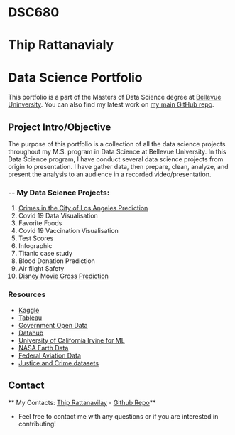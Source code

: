 # DSC680
# Thip Rattanavialy 
# Data Science Portfolio

This portfolio is a part of the Masters of Data Science degree at [Bellevue Uninversity](https://www.bellevue.edu/degrees/master/data-science-ms/). You can also find my latest work on [my main GitHub repo](https://github.com/thiprattanavilay?tab=repositories).

## Project Intro/Objective
The purpose of this portfolio is a collection of all the data science projects throughout my M.S. program in Data Science at Bellevue University. In this Data Science program, I have conduct several data science projects from origin to presentation. I have gather data, then prepare, clean, analyze, and present the analysis to an audience in a recorded video/presentation.

### -- My Data Science Projects:

1. [Crimes in the City of Los Angeles Prediction](https://github.com/thiprattanavilay/dsc530/blob/main/week_12/Completed_Final_Project/RattanavilayThip_DSC530_Final_LACrimes_v2.ipynb)
2. Covid 19 Data Visualisation
3. Favorite Foods
4. Covid 19 Vaccination Visualisation
5. Test Scores
6. Infographic
7. Titanic case study
8. Blood Donation Prediction
9. Air flight Safety 
10. [Disney Movie Gross Prediction](https://github.com/thiprattanavilay/DSC680/blob/main/Project01/WEEK3/RattanavilayThip_Project_1_Draft_Milestone_3.pdf)

### Resources 
* [Kaggle](https://www.kaggle.com/datasets)
* [Tableau](https://www.tableau.com/learn/articles/free-public-data-sets)
* [Government Open Data](https://www.data.gov/)
* [Datahub](https://datahub.io/collections)
* [University of California Irvine for ML](https://archive.ics.uci.edu/ml/datasets.php)
* [NASA Earth Data](https://earthdata.nasa.gov/)
* [Federal Aviation Data](https://www.faa.gov/data_research/aviation_data_statistics/)
* [Justice and Crime datasets](https://www.justice.gov/open/open-data)

## Contact

** My Contacts: [Thip Rattanavilay](mailto:trattanavilay@my365.bellevue.edu) - [Github Repo](https://github.com/thiprattanavilay?tab=repositories)**

* Feel free to contact me with any questions or if you are interested in contributing!
